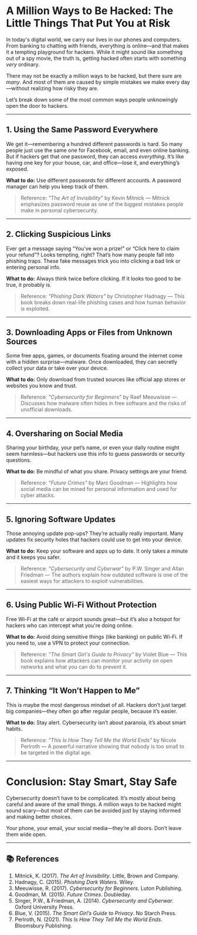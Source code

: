 # A Million Ways to Be Hacked: The Little Things That Put You at Risk

In today's digital world, we carry our lives in our phones and computers. From banking to chatting with friends, everything is online—and that makes it a tempting playground for hackers. While it might sound like something out of a spy movie, the truth is, getting hacked often starts with something *very* ordinary.

There may not be exactly a million ways to be hacked, but there sure are *many*. And most of them are caused by simple mistakes we make every day—without realizing how risky they are.

Let’s break down some of the most common ways people unknowingly open the door to hackers.

---

## 1. Using the Same Password Everywhere

We get it—remembering a hundred different passwords is hard. So many people just use the same one for Facebook, email, and even online banking. But if hackers get that one password, they can access *everything*. It’s like having one key for your house, car, and office—lose it, and everything’s exposed.

**What to do:** Use different passwords for different accounts. A password manager can help you keep track of them.

> Reference: *"The Art of Invisibility"* by Kevin Mitnick — Mitnick emphasizes password reuse as one of the biggest mistakes people make in personal cybersecurity.

---

## 2. Clicking Suspicious Links

Ever get a message saying “You’ve won a prize!” or “Click here to claim your refund”? Looks tempting, right? That’s how many people fall into phishing traps. These fake messages trick you into clicking a bad link or entering personal info.

**What to do:** Always think twice before clicking. If it looks too good to be true, it probably is.

> Reference: *"Phishing Dark Waters"* by Christopher Hadnagy — This book breaks down real-life phishing cases and how human behavior is exploited.

---

## 3. Downloading Apps or Files from Unknown Sources

Some free apps, games, or documents floating around the internet come with a hidden surprise—malware. Once downloaded, they can secretly collect your data or take over your device.

**What to do:** Only download from trusted sources like official app stores or websites you know and trust.

> Reference: *"Cybersecurity for Beginners"* by Raef Meeuwisse — Discusses how malware often hides in free software and the risks of unofficial downloads.

---

## 4. Oversharing on Social Media

Sharing your birthday, your pet’s name, or even your daily routine might seem harmless—but hackers use this info to guess passwords or security questions.

**What to do:** Be mindful of what you share. Privacy settings are your friend.

> Reference: *"Future Crimes"* by Marc Goodman — Highlights how social media can be mined for personal information and used for cyber attacks.

---

## 5. Ignoring Software Updates

Those annoying update pop-ups? They’re actually really important. Many updates fix security holes that hackers could use to get into your device.

**What to do:** Keep your software and apps up to date. It only takes a minute and it keeps you safer.

> Reference: *"Cybersecurity and Cyberwar"* by P.W. Singer and Allan Friedman — The authors explain how outdated software is one of the easiest ways for attackers to exploit vulnerabilities.

---

## 6. Using Public Wi-Fi Without Protection

Free Wi-Fi at the café or airport sounds great—but it’s also a hotspot for hackers who can intercept what you're doing online.

**What to do:** Avoid doing sensitive things (like banking) on public Wi-Fi. If you need to, use a VPN to protect your connection.

> Reference: *"The Smart Girl's Guide to Privacy"* by Violet Blue — This book explains how attackers can monitor your activity on open networks and what you can do to prevent it.

---

## 7. Thinking “It Won’t Happen to Me”

This is maybe the most dangerous mindset of all. Hackers don’t just target big companies—they often go after regular people, because it’s easier.

**What to do:** Stay alert. Cybersecurity isn’t about paranoia, it’s about smart habits.

> Reference: *"This Is How They Tell Me the World Ends"* by Nicole Perlroth — A powerful narrative showing that nobody is too small to be targeted in the digital age.

---

# Conclusion: Stay Smart, Stay Safe

Cybersecurity doesn’t have to be complicated. It’s mostly about being careful and aware of the small things. A million ways to be hacked might sound scary—but most of them can be avoided just by staying informed and making better choices.

Your phone, your email, your social media—they’re all doors. Don’t leave them wide open.

---

## 📚 References

1. Mitnick, K. (2017). *The Art of Invisibility*. Little, Brown and Company.
2. Hadnagy, C. (2015). *Phishing Dark Waters*. Wiley.
3. Meeuwisse, R. (2017). *Cybersecurity for Beginners*. Luton Publishing.
4. Goodman, M. (2015). *Future Crimes*. Doubleday.
5. Singer, P.W., & Friedman, A. (2014). *Cybersecurity and Cyberwar*. Oxford University Press.
6. Blue, V. (2015). *The Smart Girl’s Guide to Privacy*. No Starch Press.
7. Perlroth, N. (2021). *This Is How They Tell Me the World Ends*. Bloomsbury Publishing.
